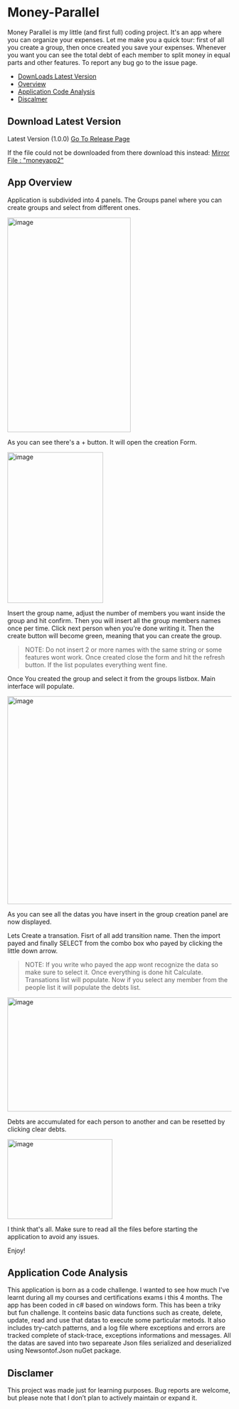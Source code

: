# Money-Parallel
Money Parallel is my little (and first full) coding project. It's an app where you can organize your expenses. Let me make you a quick tour: first of all you create a group, then once created you save your expenses. Whenever you want you can see the total debt of each member to split money in equal parts and other features. To report any bug go to the issue page.

- [DownLoads Latest Version](#download-latest-version)
- [Overview](#app-overview)
- [Application Code Analysis](#application-code-analysis)
- [Discalmer](#disclamer)


## Download Latest Version
Latest Version (1.0.0)
[Go To Release Page](https://github.com/SirPerryyy/Money-Parallel/releases/tag/CodingProject)

If the file could not be downloaded from there download this instead:
[Mirror File : "moneyapp2"](https://github.com/SirPerryyy/Money-Parallel/raw/refs/heads/main/Money%20Parallel%201.0.0.rar)

## App Overview

Application is subdivided into 4 panels.
The Groups panel where you can create groups and select from different ones. 

<img width="277" height="481" alt="image" src="https://github.com/user-attachments/assets/120e8b59-bb03-4a0e-a6f4-70c547ae7b67" />

As you can see there's a + button. It will open the creation Form.

<img width="215" height="338" alt="image" src="https://github.com/user-attachments/assets/9c1f138a-6e70-4c33-a257-1e0aaf1daf1d" />

Insert the group name, adjust the number of members you want inside the group and hit confirm.
Then you will insert all the group members names once per time. Click next person when you're done writing it.
Then the create button will become green, meaning that you can create the group. 
>NOTE: Do not insert 2 or more names with the same string or some features wont work.
Once created close the form and hit the refresh button.
If the list populates everything went fine.

Once You created the group and select it from the groups listbox. Main interface will populate.

<img width="1090" height="466" alt="image" src="https://github.com/user-attachments/assets/c7503d8b-e201-4c1f-87a4-be3d8c24bad1" />

As you can see all the datas you have insert in the group creation panel are now displayed.

Lets Create a transation. Fisrt of all add transition name. Then the import payed and finally SELECT from the combo box who payed by clicking the little down arrow.
>NOTE: If you write who payed the app wont recognize the data so make sure to select it.
Once everything is done hit Calculate.
Transations list will populate. 
Now if you select any member from the people list it will populate the debts list. 

<img width="549" height="256" alt="image" src="https://github.com/user-attachments/assets/df9de5b3-5f77-47ae-a8a0-ebc74a450251" />

Debts are accumulated for each person to another and can be resetted by clicking clear debts.

<img width="236" height="179" alt="image" src="https://github.com/user-attachments/assets/fd7289c5-3661-4af4-82e5-2d7a2bc3ec9e" />

I think that's all. Make sure to read all the files before starting the application to avoid any issues.

Enjoy!

## Application Code Analysis

This application is born as a code challenge. I wanted to see how much I've learnt during all my courses and certifications exams i this 4 months. The app has been coded in c# based on windows form. This has been a triky but fun challenge. It conteins basic data functions such as create, delete, update, read and use that datas to execute some particular metods. It also includes try-catch patterns, and a log file where exceptions and errors are tracked complete of stack-trace, exceptions informations and messages. All the datas are saved into two separeate Json files serialized and deserialized using Newsontof.Json nuGet package.

## Disclamer
This project was made just for learning purposes. Bug reports are welcome, but please note that I don’t plan to actively maintain or expand it.

